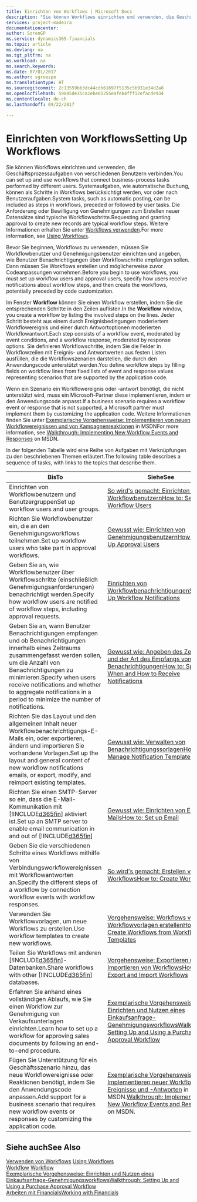 ```yaml
---
title: Einrichten von Workflows | Microsoft Docs
description: "Sie können Workflows einrichten und verwenden, die Geschäftsprozessaufgaben von verschiedenen Benutzern verbinden. Systemaufgaben, wie automatische Buchung, können als Schritte in Workflows berücksichtigt werden, vor oder nach Benutzeraufgaben. Die Anforderung oder Bewilligung von Genehmigungen zum Erstellen neuer Datensätze sind typische Workflowschritte."
services: project-madeira
documentationcenter: 
author: SorenGP
ms.service: dynamics365-financials
ms.topic: article
ms.devlang: na
ms.tgt_pltfrm: na
ms.workload: na
ms.search.keywords: 
ms.date: 07/01/2017
ms.author: sgroespe
ms.translationtype: HT
ms.sourcegitcommit: 2c13559bb3dc44cdb61697f5135c5b931e34d2a8
ms.openlocfilehash: 59805de35ca1ebe01255eafeb4fff12efacde934
ms.contentlocale: de-ch
ms.lasthandoff: 09/22/2017

---
```

# <a name="setting-up-workflows"></a><span data-ttu-id="cb50a-105">Einrichten von Workflows</span><span class="sxs-lookup"><span data-stu-id="cb50a-105">Setting Up Workflows</span></span>
<span data-ttu-id="cb50a-106">Sie können Workflows einrichten und verwenden, die Geschäftsprozessaufgaben von verschiedenen Benutzern verbinden.</span><span class="sxs-lookup"><span data-stu-id="cb50a-106">You can set up and use workflows that connect business-process tasks performed by different users.</span></span> <span data-ttu-id="cb50a-107">Systemaufgaben, wie automatische Buchung, können als Schritte in Workflows berücksichtigt werden, vor oder nach Benutzeraufgaben.</span><span class="sxs-lookup"><span data-stu-id="cb50a-107">System tasks, such as automatic posting, can be included as steps in workflows, preceded or followed by user tasks.</span></span> <span data-ttu-id="cb50a-108">Die Anforderung oder Bewilligung von Genehmigungen zum Erstellen neuer Datensätze sind typische Workflowschritte.</span><span class="sxs-lookup"><span data-stu-id="cb50a-108">Requesting and granting approval to create new records are typical workflow steps.</span></span> <span data-ttu-id="cb50a-109">Weitere Informationen erhalten Sie unter [Workflows verwenden](across-use-workflows.md).</span><span class="sxs-lookup"><span data-stu-id="cb50a-109">For more information, see [Using Workflows](across-use-workflows.md).</span></span>  

 <span data-ttu-id="cb50a-110">Bevor Sie beginnen, Workflows zu verwenden, müssen Sie Workflowbenutzer und Genehmigungsbenutzer einrichten und angeben, wie Benutzer Benachrichtigungen über Workflowschritte empfangen sollen. Dann müssen Sie Workflows erstellen und möglicherweise zuvor Codeanpassungen vornehmen.</span><span class="sxs-lookup"><span data-stu-id="cb50a-110">Before you begin to use workflows, you must set up workflow users and approval users, specify how users receive notifications about workflow steps, and then create the workflows, potentially preceded by code customization.</span></span>  

 <span data-ttu-id="cb50a-111">Im Fenster **Workflow** können Sie einen Workflow erstellen, indem Sie die entsprechenden Schritte in den Zeilen auflisten.</span><span class="sxs-lookup"><span data-stu-id="cb50a-111">In the **Workflow** window, you create a workflow by listing the involved steps on the lines.</span></span> <span data-ttu-id="cb50a-112">Jeder Schritt besteht aus einem durch Ereignisbedingungen moderiertem Workflowereignis und einer durch Antwortoptionen moderierten Workflowantwort.</span><span class="sxs-lookup"><span data-stu-id="cb50a-112">Each step consists of a workflow event, moderated by event conditions, and a workflow response, moderated by response options.</span></span> <span data-ttu-id="cb50a-113">Sie definieren Workflowschritte, indem Sie die Felder in Workflowzeilen mit Ereignis- und Antwortwerten aus festen Listen ausfüllen, die die Workflowszenarien darstellen, die durch den Anwendungscode unterstützt werden.</span><span class="sxs-lookup"><span data-stu-id="cb50a-113">You define workflow steps by filling fields on workflow lines from fixed lists of event and response values representing scenarios that are supported by the application code.</span></span>  

 <span data-ttu-id="cb50a-114">Wenn ein Szenario ein Workflowereignis oder -antwort benötigt, die nicht unterstützt wird, muss ein Microsoft-Partner diese implementieren, indem er den Anwendungscode anpasst.</span><span class="sxs-lookup"><span data-stu-id="cb50a-114">If a business scenario requires a workflow event or response that is not supported, a Microsoft partner must implement them by customizing the application code.</span></span> <span data-ttu-id="cb50a-115">Weitere Informationen finden Sie unter [Exemplarische Vorgehensweise: Implementieren von neuen Workflowereignissen und von Kampagnenreaktionen](https://msdn.microsoft.com/en-us/library/mt574349.aspx) in MSDN</span><span class="sxs-lookup"><span data-stu-id="cb50a-115">For more information, see [Walkthrough: Implementing New Workflow Events and Responses](https://msdn.microsoft.com/en-us/library/mt574349.aspx) on MSDN.</span></span>

 <span data-ttu-id="cb50a-116">In der folgenden Tabelle wird eine Reihe von Aufgaben mit Verknüpfungen zu den beschriebenen Themen erläutert.</span><span class="sxs-lookup"><span data-stu-id="cb50a-116">The following table describes a sequence of tasks, with links to the topics that describe them.</span></span>  

|<span data-ttu-id="cb50a-117">**Bis**</span><span class="sxs-lookup"><span data-stu-id="cb50a-117">**To**</span></span>|<span data-ttu-id="cb50a-118">**Siehe**</span><span class="sxs-lookup"><span data-stu-id="cb50a-118">**See**</span></span>|  
|------------|-------------|  
|<span data-ttu-id="cb50a-119">Einrichten von Workflowbenutzern und Benutzergruppen</span><span class="sxs-lookup"><span data-stu-id="cb50a-119">Set up workflow users and user groups.</span></span>|[<span data-ttu-id="cb50a-120">So wird's gemacht: Einrichten von Workflowbenutzern</span><span class="sxs-lookup"><span data-stu-id="cb50a-120">How to: Set Up Workflow Users</span></span>](across-how-to-set-up-workflow-users.md)|  
|<span data-ttu-id="cb50a-121">Richten Sie Workflowbenutzer ein, die an den Genehmigungsworkflows teilnehmen.</span><span class="sxs-lookup"><span data-stu-id="cb50a-121">Set up workflow users who take part in approval workflows.</span></span>|[<span data-ttu-id="cb50a-122">Gewusst wie: Einrichten von Genehmigungsbenutzern</span><span class="sxs-lookup"><span data-stu-id="cb50a-122">How to: Set Up Approval Users</span></span>](across-how-to-set-up-approval-users.md)|  
|<span data-ttu-id="cb50a-123">Geben Sie an, wie Workflowbenutzer über Workflowschritte (einschließlich Genehmigungsanforderungen) benachrichtigt werden.</span><span class="sxs-lookup"><span data-stu-id="cb50a-123">Specify how workflow users are notified of workflow steps, including approval requests.</span></span>|[<span data-ttu-id="cb50a-124">Einrichten von Workflowbenachrichtigungen</span><span class="sxs-lookup"><span data-stu-id="cb50a-124">Setting Up Workflow Notifications</span></span>](across-setting-up-workflow-notifications.md)|  
|<span data-ttu-id="cb50a-125">Geben Sie an, wann Benutzer Benachrichtigungen empfangen und ob Benachrichtigungen innerhalb eines Zeitraums zusammengefasst werden sollen, um die Anzahl von Benachrichtigungen zu minimieren.</span><span class="sxs-lookup"><span data-stu-id="cb50a-125">Specify when users receive notifications and whether to aggregate notifications in a period to minimize the number of notifications.</span></span>|[<span data-ttu-id="cb50a-126">Gewusst wie: Angeben des Zeitpunkts und der Art des Empfangs von Benachrichtigungen</span><span class="sxs-lookup"><span data-stu-id="cb50a-126">How to: Specify When and How to Receive Notifications</span></span>](across-how-to-specify-when-and-how-to-receive-notifications.md)|  
|<span data-ttu-id="cb50a-127">Richten Sie das Layout und den allgemeinen Inhalt neuer Workflowbenachrichtigungs-E-Mails ein, oder exportieren, ändern und importieren Sie vorhandene Vorlagen.</span><span class="sxs-lookup"><span data-stu-id="cb50a-127">Set up the layout and general content of new workflow notifications emails, or export, modify, and reimport existing templates.</span></span>|[<span data-ttu-id="cb50a-128">Gewusst wie: Verwalten von Benachrichtigungssorlagen</span><span class="sxs-lookup"><span data-stu-id="cb50a-128">How to: Manage Notification Templates</span></span>](across-how-to-manage-notification-templates.md)|  
|<span data-ttu-id="cb50a-129">Richten Sie einen SMTP-Server so ein, dass die E-Mail-Kommunikation mit [!INCLUDE[d365fin](includes/d365fin_md.md)] aktiviert ist.</span><span class="sxs-lookup"><span data-stu-id="cb50a-129">Set up an SMTP server to enable email communication in and out of [!INCLUDE[d365fin](includes/d365fin_md.md)]</span></span>|[<span data-ttu-id="cb50a-130">Gewusst wie: Einrichten von E-Mails</span><span class="sxs-lookup"><span data-stu-id="cb50a-130">How to: Set up Email</span></span>](madeira-how-setup-email.md)|
|<span data-ttu-id="cb50a-131">Geben Sie die verschiedenen Schritte eines Workflows mithilfe von Verbindungsworkflowereignissen mit Workflowantworten an.</span><span class="sxs-lookup"><span data-stu-id="cb50a-131">Specify the different steps of a workflow by connection workflow events with workflow responses.</span></span>|[<span data-ttu-id="cb50a-132">So wird's gemacht: Erstellen von Workflows</span><span class="sxs-lookup"><span data-stu-id="cb50a-132">How to: Create Workflows</span></span>](across-how-to-create-workflows.md)|  
|<span data-ttu-id="cb50a-133">Verwenden Sie Workflowvorlagen, um neue Workflows zu erstellen.</span><span class="sxs-lookup"><span data-stu-id="cb50a-133">Use workflow templates to create new workflows.</span></span>|[<span data-ttu-id="cb50a-134">Vorgehensweise: Workflows von Workflowvorlagen erstellen</span><span class="sxs-lookup"><span data-stu-id="cb50a-134">How to: Create Workflows from Workflow Templates</span></span>](across-how-to-create-workflows-from-workflow-templates.md)|  
|<span data-ttu-id="cb50a-135">Teilen Sie Workflows mit anderen [!INCLUDE[d365fin](includes/d365fin_md.md)]-Datenbanken.</span><span class="sxs-lookup"><span data-stu-id="cb50a-135">Share workflows with other [!INCLUDE[d365fin](includes/d365fin_md.md)] databases.</span></span>|[<span data-ttu-id="cb50a-136">Vorgehensweise: Exportieren und Importieren von Workflows</span><span class="sxs-lookup"><span data-stu-id="cb50a-136">How to: Export and Import Workflows</span></span>](across-how-to-export-and-import-workflows.md)|  
|<span data-ttu-id="cb50a-137">Erfahren Sie anhand eines vollständigen Ablaufs, wie Sie einen Workflow zur Genehmigung von Verkaufsunterlagen einrichten.</span><span class="sxs-lookup"><span data-stu-id="cb50a-137">Learn how to set up a workflow for approving sales documents by following an end-to-end procedure.</span></span>|[<span data-ttu-id="cb50a-138">Exemplarische Vorgehensweise: Einrichten und Nutzen eines Einkaufsanfrage-Genehmigungsworkflows</span><span class="sxs-lookup"><span data-stu-id="cb50a-138">Walkthrough: Setting Up and Using a Purchase Approval Workflow</span></span>](walkthrough-setting-up-and-using-a-purchase-approval-workflow.md)|  
|<span data-ttu-id="cb50a-139">Fügen Sie Unterstützung für ein Geschäftsszenario hinzu, das neue Workflowereignisse oder Reaktionen benötigt, indem Sie den Anwendungscode anpassen.</span><span class="sxs-lookup"><span data-stu-id="cb50a-139">Add support for a business scenario that requires new workflow events or responses by customizing the application code.</span></span>|<span data-ttu-id="cb50a-140">[Exemplarische Vorgehensweise: Implementieren neuer Workflow-Ereignisse und -Antworten](https://msdn.microsoft.com/en-us/library/mt574349.aspx) in MSDN.</span><span class="sxs-lookup"><span data-stu-id="cb50a-140">[Walkthrough: Implementing New Workflow Events and Responses](https://msdn.microsoft.com/en-us/library/mt574349.aspx) on MSDN.</span></span>|  

## <a name="see-also"></a><span data-ttu-id="cb50a-141">Siehe auch</span><span class="sxs-lookup"><span data-stu-id="cb50a-141">See Also</span></span>  
 <span data-ttu-id="cb50a-142">[Verwenden von Workflows](across-use-workflows.md) </span><span class="sxs-lookup"><span data-stu-id="cb50a-142">[Using Workflows](across-use-workflows.md) </span></span>  
 <span data-ttu-id="cb50a-143">[Workflow](across-workflow.md) </span><span class="sxs-lookup"><span data-stu-id="cb50a-143">[Workflow](across-workflow.md) </span></span>  
 [<span data-ttu-id="cb50a-144">Exemplarische Vorgehensweise: Einrichten und Nutzen eines Einkaufsanfrage-Genehmigungsworkflows</span><span class="sxs-lookup"><span data-stu-id="cb50a-144">Walkthrough: Setting Up and Using a Purchase Approval Workflow</span></span>](walkthrough-setting-up-and-using-a-purchase-approval-workflow.md)  
 [<span data-ttu-id="cb50a-145">Arbeiten mit Financials</span><span class="sxs-lookup"><span data-stu-id="cb50a-145">Working with Financials</span></span>](ui-work-product.md)


